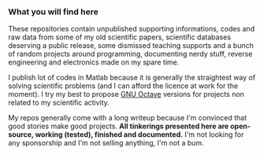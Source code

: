 ### What you will find here
These repositories contain unpublished supporting informations, codes and raw data from some of my old scientific papers, scientific databases deserving a public release, some dismissed teaching supports and a bunch of random projects around programming, documenting nerdy stuff, reverse engineering and electronics made on my spare time.

I publish lot of codes in Matlab because it is generally the straightest way of solving scientific problems (and I can afford the licence at work for the moment). I try my best to propose [GNU Octave](https://octave.org/) versions for projects non related to my scientific activity.

My repos generally come with a long writeup because I'm convinced that good stories make good projects. **All tinkerings presented here are open-source, working (tested), finished and documented.** I'm not looking for any sponsorship and I'm not selling anything, I'm not a bum.
